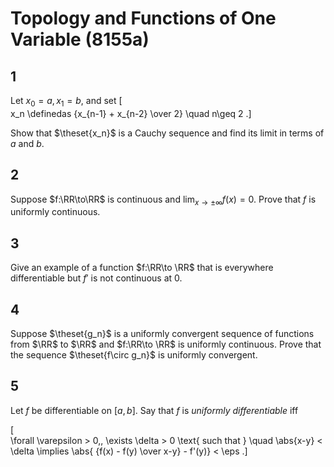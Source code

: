 # Topology and Functions of One Variable (8155a)

## 1
Let $x_0 = a, x_1 = b$, and set
\[  
x_n \definedas {x_{n-1} + x_{n-2} \over 2} \quad n\geq 2
.\]

Show that $\theset{x_n}$ is a Cauchy sequence and find its limit in terms of $a$ and $b$.

## 2
Suppose $f:\RR\to\RR$ is continuous and $\lim_{x\to \pm \infty} f(x) = 0$.
Prove that $f$ is uniformly continuous.

## 3
Give an example of a function $f:\RR\to \RR$ that is everywhere differentiable but $f'$ is not continuous at 0.

## 4
Suppose $\theset{g_n}$ is a uniformly convergent sequence of functions from $\RR$ to $\RR$ and $f:\RR\to \RR$ is uniformly continuous.
Prove that the sequence $\theset{f\circ g_n}$ is uniformly convergent.

## 5
Let $f$ be differentiable on $[a, b]$.
Say that $f$ is *uniformly differentiable* iff 

\[  
\forall \varepsilon > 0,\, \exists \delta > 0 \text{ such that } \quad \abs{x-y} < \delta \implies \abs{ {f(x) - f(y) \over x-y}  - f'(y)}  < \eps
.\]

